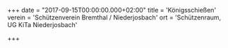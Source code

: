 +++
date = "2017-09-15T00:00:00.000+02:00"
title = 'Königsschießen'
verein = 'Schützenverein Bremthal / Niederjosbach'
ort = 'Schützenraum, UG KiTa Niederjosbach'

+++

      
